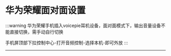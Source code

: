 # 华为荣耀面对面设置

:::warning
华为荣耀手机插入voicepie耳机设备，面对面模式下，输出音量设备不能直接切换，需手动自行切换

手机屏顶部下拉控制中心-打开音频控制-选择本机-即可外放
:::

---

<ImagePreview src="https://bu.dusays.com/2024/10/29/672090754e6be.png" alt="华为荣耀面对面" />

<!-- <BilibiliPlayer bvid="BV1nK4y1W7uN" /> -->
